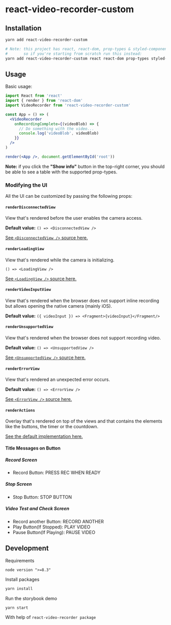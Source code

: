 # react-video-recorder-custom

## Installation

```sh
yarn add react-video-recorder-custom

# Note: this project has react, react-dom, prop-types & styled-components as peerDependencies,
#       so if you're starting from scratch run this instead:
yarn add react-video-recorder-custom react react-dom prop-types styled-components
```

## Usage

Basic usage:

```jsx
import React from 'react'
import { render } from 'react-dom'
import VideoRecorder from 'react-video-recorder-custom'

const App = () => (
  <VideoRecorder
    onRecordingComplete={(videoBlob) => {
      // Do something with the video...
      console.log('videoBlob', videoBlob)
    }}
  />
)

render(<App />, document.getElementById('root'))
```

**Note:** if you click the **"Show info"** button in the top-right corner, you should be able to see a table with the supported prop-types.

### Modifying the UI

All the UI can be customized by passing the following props:

#### `renderDisconnectedView`

View that's rendered before the user enables the camera access.

**Default value:** `() => <DisconnectedView />`

[See `<DisconnectedView />` source here.](src/defaults/disconnected-view.js)

#### `renderLoadingView`

View that's rendered while the camera is initializing.

`() => <LoadingView />`

[See `<LoadingView />` source here.](src/defaults/loading-view.js)

#### `renderVideoInputView`

View that's rendered when the browser does not support inline recording but allows opening the native camera (mainly iOS).

**Default value:** `({ videoInput }) => <Fragment>{videoInput}</Fragment/>`

#### `renderUnsupportedView`

View that's rendered when the browser does not support recording video.

**Default value:** `() => <UnsupportedView />`

[See `<UnsupportedView />` source here.](src/defaults/unsupported-view.js)

#### `renderErrorView`

View that's rendered an unexpected error occurs.

**Default value:** `() => <ErrorView />`

[See `<ErrorView />` source here.](src/defaults/error-view.js)

#### `renderActions`

Overlay that's rendered on top of the views and that contains the elements like the buttons, the timer or the countdown.

[See the default implementation here.](src/defaults/render-actions.js)

#### Title Messages on Button

##### Record Screen

- Record Button: PRESS REC WHEN READY

##### Stop Screen

- Stop Button: STOP BUTTON

##### Video Test and Check Screen

- Record another Button: RECORD ANOTHER
- Play Button(If Stopped): PLAY VIDEO
- Pause Button(If Playing): PAUSE VIDEO

## Development

Requirements

`node version ">=8.3"`

Install packages

```sh
yarn install
```

Run the storybook demo

```sh
yarn start
```

With help of `react-video-recorder package`
